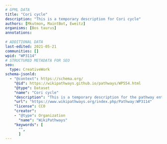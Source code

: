 ```yaml
---
# GPML DATA
title: "Cori cycle"
description: "This is a temporary description for Cori cycle"
authors: [Mkutmon, MaintBot, Eweitz]
organisms: [Bos taurus]
annotations:
  
# ADDITIONAL DATA
last-edited: 2021-05-21
communities: []
wpid: "WP3114"
# STRUCTURED METADATA FOR SEO
seo:
  type: CreativeWork
schema-jsonld:
  - "@context": https://schema.org/
    "@id": https://wikipathways.github.io/pathways/WP554.html
    "@type": Dataset
    "name": "Cori cycle"
    "description": "This is a temporary description for the pathway entitled: Cori cycle"
    "url": "https://www.wikipathways.org/index.php/Pathway:WP3114"
    "license": CC0
    "creator":
    - "@type": Organization
      "name": "WikiPathways"
    "keywords": [
      "",
      ]
---
```

